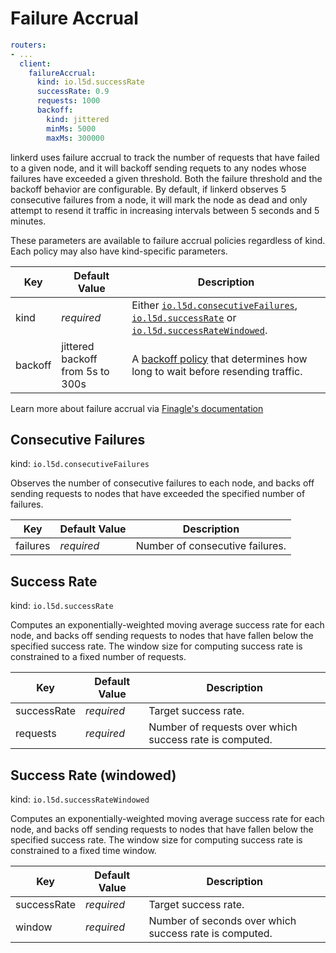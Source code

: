 # Failure Accrual

```yaml
routers:
- ...
  client:
    failureAccrual:
      kind: io.l5d.successRate
      successRate: 0.9
      requests: 1000
      backoff:
        kind: jittered
        minMs: 5000
        maxMs: 300000
```

linkerd uses failure accrual to track the number of requests that have failed to
a given node, and it will backoff sending requets to any nodes whose failures
have exceeded a given threshold. Both the failure threshold and the backoff
behavior are configurable. By default, if linkerd observes 5 consecutive
failures from a node, it will mark the node as dead and only attempt to resend
it traffic in increasing intervals between 5 seconds and 5 minutes.

<aside class="notice">
  These parameters are available to failure accrual policies regardless of kind. Each policy may also have kind-specific parameters.
</aside>

Key | Default Value | Description
--- | ------------- | -----------
kind | _required_ | Either [`io.l5d.consecutiveFailures`](#consecutive-failures), [`io.l5d.successRate`](#success-rate) or [`io.l5d.successRateWindowed`](#success-rate-windowed).
backoff | jittered backoff from 5s to 300s | A [backoff policy](#retry-budget-parameters) that determines how long to wait before resending traffic.

<aside class="success">
  Learn more about failure accrual via <a target="_blank" href="https://twitter.github.io/finagle/guide/Clients.html#failure-accrual">Finagle's documentation</a>
</aside>

## Consecutive Failures

kind: `io.l5d.consecutiveFailures`

Observes the number of consecutive failures to each node, and backs off sending
requests to nodes that have exceeded the specified number of failures.

Key | Default Value | Description
--- | ------------- | -----------
failures | _required_ | Number of consecutive failures.

## Success Rate

kind: `io.l5d.successRate`

Computes an exponentially-weighted moving average success rate for each node,
and backs off sending requests to nodes that have fallen below the specified
success rate. The window size for computing success rate is constrained to a
fixed number of requests.

Key | Default Value | Description
--- | ------------- | -----------
successRate | _required_ | Target success rate.
requests | _required_ | Number of requests over which success rate is computed.

## Success Rate (windowed)

kind: `io.l5d.successRateWindowed`

Computes an exponentially-weighted moving average success rate for each node,
and backs off sending requests to nodes that have fallen below the specified
success rate. The window size for computing success rate is constrained to a
fixed time window.

Key | Default Value | Description
--- | ------------- | -----------
successRate | _required_ | Target success rate.
window | _required_ | Number of seconds over which success rate is computed.
